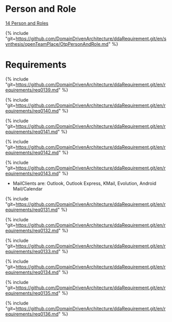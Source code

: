 
# Person and Role

[14 Person and Roles](OtpPersonAndRole.md)

{% include "git+https://github.com/DomainDrivenArchitecture/ddaRequirement.git/en/synthesis/openTeamPlace/OtpPersonAndRole.md" %}


# Requirements

{% include "git+https://github.com/DomainDrivenArchitecture/ddaRequirement.git/en/requirements/req0139.md" %}

{% include "git+https://github.com/DomainDrivenArchitecture/ddaRequirement.git/en/requirements/req0140.md" %}

{% include "git+https://github.com/DomainDrivenArchitecture/ddaRequirement.git/en/requirements/req0141.md" %}

{% include "git+https://github.com/DomainDrivenArchitecture/ddaRequirement.git/en/requirements/req0142.md" %}

{% include "git+https://github.com/DomainDrivenArchitecture/ddaRequirement.git/en/requirements/req0143.md" %}

  * MailClients are: Outlook, Outlook Express, KMail, Evolution, Android Mail/Calendar

{% include "git+https://github.com/DomainDrivenArchitecture/ddaRequirement.git/en/requirements/req0131.md" %}

{% include "git+https://github.com/DomainDrivenArchitecture/ddaRequirement.git/en/requirements/req0132.md" %}

{% include "git+https://github.com/DomainDrivenArchitecture/ddaRequirement.git/en/requirements/req0133.md" %}

{% include "git+https://github.com/DomainDrivenArchitecture/ddaRequirement.git/en/requirements/req0134.md" %}

{% include "git+https://github.com/DomainDrivenArchitecture/ddaRequirement.git/en/requirements/req0135.md" %}

{% include "git+https://github.com/DomainDrivenArchitecture/ddaRequirement.git/en/requirements/req0136.md" %}

